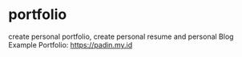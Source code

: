 # portfolio
create personal portfolio, create personal resume and personal Blog
Example Portfolio: https://padin.my.id
